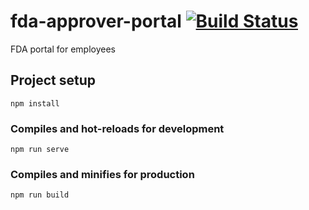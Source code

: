 # fda-approver-portal [![Build Status](https://travis-ci.org/centralizedinc/fda-approver-portal.svg?branch=master)](https://travis-ci.org/centralizedinc/fda-approver-portal)


FDA portal for employees

## Project setup

```
npm install
```

### Compiles and hot-reloads for development

```
npm run serve
```

### Compiles and minifies for production

```
npm run build
```
